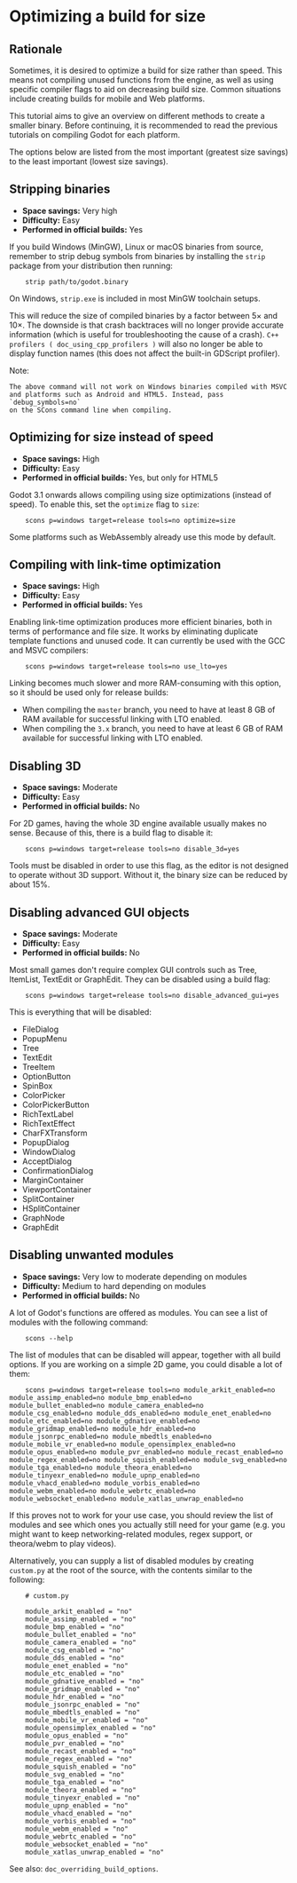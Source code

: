 
# Optimizing a build for size


## Rationale

Sometimes, it is desired to optimize a build for size rather than speed.
This means not compiling unused functions from the engine, as well as using
specific compiler flags to aid on decreasing build size.
Common situations include creating builds for mobile and Web platforms.

This tutorial aims to give an overview on different methods to create
a smaller binary. Before continuing, it is recommended to read the previous tutorials
on compiling Godot for each platform.

The options below are listed from the most important (greatest size savings)
to the least important (lowest size savings).

## Stripping binaries

- **Space savings:** Very high
- **Difficulty:** Easy
- **Performed in official builds:** Yes

If you build Windows (MinGW), Linux or macOS binaries from source, remember to
strip debug symbols from binaries by installing the `strip` package from your
distribution then running:

```
    strip path/to/godot.binary
```

On Windows, `strip.exe` is included in most MinGW toolchain setups.

This will reduce the size of compiled binaries by a factor between 5× and 10×.
The downside is that crash backtraces will no longer provide accurate information
(which is useful for troubleshooting the cause of a crash).
`C++ profilers ( doc_using_cpp_profilers )` will also no longer be able to display
function names (this does not affect the built-in GDScript profiler).

Note:


    The above command will not work on Windows binaries compiled with MSVC
    and platforms such as Android and HTML5. Instead, pass `debug_symbols=no`
    on the SCons command line when compiling.

## Optimizing for size instead of speed

- **Space savings:** High
- **Difficulty:** Easy
- **Performed in official builds:** Yes, but only for HTML5

Godot 3.1 onwards allows compiling using size optimizations (instead of speed).
To enable this, set the `optimize` flag to `size`:

```
    scons p=windows target=release tools=no optimize=size
```

Some platforms such as WebAssembly already use this mode by default.

## Compiling with link-time optimization

- **Space savings:** High
- **Difficulty:** Easy
- **Performed in official builds:** Yes

Enabling link-time optimization produces more efficient binaries, both in
terms of performance and file size. It works by eliminating duplicate
template functions and unused code. It can currently be used with the GCC
and MSVC compilers:

```
    scons p=windows target=release tools=no use_lto=yes
```

Linking becomes much slower and more RAM-consuming with this option,
so it should be used only for release builds:

- When compiling the `master` branch, you need to have at least 8 GB of RAM
  available for successful linking with LTO enabled.
- When compiling the `3.x` branch, you need to have at least 6 GB of RAM
  available for successful linking with LTO enabled.

## Disabling 3D

- **Space savings:** Moderate
- **Difficulty:** Easy
- **Performed in official builds:** No

For 2D games, having the whole 3D engine available usually makes no sense. Because of this, there is a build flag to disable it:

```
    scons p=windows target=release tools=no disable_3d=yes
```

Tools must be disabled in order to use this flag, as the editor is not designed
to operate without 3D support. Without it, the binary size can be reduced
by about 15%.

## Disabling advanced GUI objects

- **Space savings:** Moderate
- **Difficulty:** Easy
- **Performed in official builds:** No

Most small games don't require complex GUI controls such as Tree, ItemList,
TextEdit or GraphEdit. They can be disabled using a build flag:

```
    scons p=windows target=release tools=no disable_advanced_gui=yes
```

This is everything that will be disabled:

- FileDialog
- PopupMenu
- Tree
- TextEdit
- TreeItem
- OptionButton
- SpinBox
- ColorPicker
- ColorPickerButton
- RichTextLabel
- RichTextEffect
- CharFXTransform
- PopupDialog
- WindowDialog
- AcceptDialog
- ConfirmationDialog
- MarginContainer
- ViewportContainer
- SplitContainer
- HSplitContainer
- GraphNode
- GraphEdit

## Disabling unwanted modules

- **Space savings:** Very low to moderate depending on modules
- **Difficulty:** Medium to hard depending on modules
- **Performed in official builds:** No

A lot of Godot's functions are offered as modules.
You can see a list of modules with the following command:

```
    scons --help
```

The list of modules that can be disabled will appear, together with all
build options. If you are working on a simple 2D game, you could disable
a lot of them:

```
    scons p=windows target=release tools=no module_arkit_enabled=no module_assimp_enabled=no module_bmp_enabled=no module_bullet_enabled=no module_camera_enabled=no module_csg_enabled=no module_dds_enabled=no module_enet_enabled=no module_etc_enabled=no module_gdnative_enabled=no module_gridmap_enabled=no module_hdr_enabled=no module_jsonrpc_enabled=no module_mbedtls_enabled=no module_mobile_vr_enabled=no module_opensimplex_enabled=no module_opus_enabled=no module_pvr_enabled=no module_recast_enabled=no module_regex_enabled=no module_squish_enabled=no module_svg_enabled=no module_tga_enabled=no module_theora_enabled=no module_tinyexr_enabled=no module_upnp_enabled=no module_vhacd_enabled=no module_vorbis_enabled=no module_webm_enabled=no module_webrtc_enabled=no module_websocket_enabled=no module_xatlas_unwrap_enabled=no
```

If this proves not to work for your use case, you should review the list of
modules and see which ones you actually still need for your game (e.g. you
might want to keep networking-related modules, regex support, or theora/webm
to play videos).

Alternatively, you can supply a list of disabled modules by creating
`custom.py` at the root of the source, with the contents similar to the
following:

```
    # custom.py

    module_arkit_enabled = "no"
    module_assimp_enabled = "no"
    module_bmp_enabled = "no"
    module_bullet_enabled = "no"
    module_camera_enabled = "no"
    module_csg_enabled = "no"
    module_dds_enabled = "no"
    module_enet_enabled = "no"
    module_etc_enabled = "no"
    module_gdnative_enabled = "no"
    module_gridmap_enabled = "no"
    module_hdr_enabled = "no"
    module_jsonrpc_enabled = "no"
    module_mbedtls_enabled = "no"
    module_mobile_vr_enabled = "no"
    module_opensimplex_enabled = "no"
    module_opus_enabled = "no"
    module_pvr_enabled = "no"
    module_recast_enabled = "no"
    module_regex_enabled = "no"
    module_squish_enabled = "no"
    module_svg_enabled = "no"
    module_tga_enabled = "no"
    module_theora_enabled = "no"
    module_tinyexr_enabled = "no"
    module_upnp_enabled = "no"
    module_vhacd_enabled = "no"
    module_vorbis_enabled = "no"
    module_webm_enabled = "no"
    module_webrtc_enabled = "no"
    module_websocket_enabled = "no"
    module_xatlas_unwrap_enabled = "no"
```

See also: `doc_overriding_build_options`.
